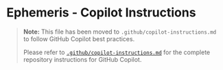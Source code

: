 # Ephemeris - Copilot Instructions

> **Note:** This file has been moved to `.github/copilot-instructions.md` to follow GitHub Copilot best practices.
> 
> Please refer to [`.github/copilot-instructions.md`](.github/copilot-instructions.md) for the complete repository instructions for GitHub Copilot.
